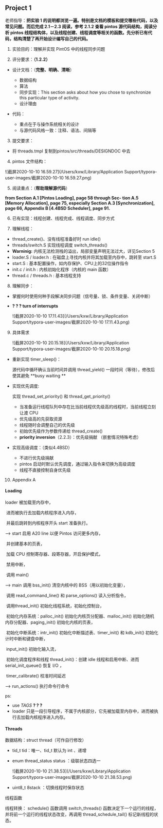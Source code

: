 ## Project 1

老师指导：**把实验 1 的说明都浏览一遍。特别是文档的模板和提交哪些代码，以及常见问题。而后完成 2.1－2.3 阅读，参考 2.1.2 查看 pintos 源代码结构，阅读分析 pintos 线程结构体，以及线程创建、线程调度等相关的函数。先分析已有代码，结构清楚了再开始设计编写自己的代码。**

1. 实验目的：理解并实现 PintOS 中的线程同步问题



2. 评分要求：**（1.2.2）**

- 设计文档：（**完整、明确、清晰**）

  - 数据结构
  - 算法
  - 同步实现：This section asks about how you chose to synchronize this particular type of activity.
  - 设计理由

- 代码：

  - 重点在于与操作系统相关的设计
  - 与源代码风格一致：注释、语法、间隔等

  

3. 提交要求：

- 将 threads.tmpl 复制到pintos/src/threads/DESIGNDOC 中去



4. pintos 文件结构：

![截屏2020-10-10 16.59.27](/Users/kxw/Library/Application Support/typora-user-images/截屏2020-10-10 16.59.27.png)



5. 阅读重点：（**帮助理解源代码**）

**from Section A.1 [Pintos Loading], page 58 through Sec- tion A.5 [Memory Allocation], page 75, especially Section A.3 [Synchronization], page 66, Appendix B [4.4BSD Scheduler], page 91.**



6. 已有实现：线程创建、线程完成、线程调度、同步方式



7. 理解线程：

- thread_create()、没有线程准备好时 run idle()
- threads/switch.S 实现线程调度 switch_threads()   
- **Warninig:**  内核无法检测栈的溢出，局部变量声明无法过大，详见Section 5
- loader.S / loader.h : 在磁盘上寻找内核并将其加载至内存中，跳转至 start.S
- start.S :  基本配置操作，如内存保护、CPU上的32位操作指令
- init.c / init.h : 内核初始化程序（内核的 main 函数）
- thread.c / threads.h : 基本线程支持



8. 理解同步：

- 掌握何时使用何种手段解决同步问题（信号量、锁、条件变量、关闭中断）

- **? ? ? turn of interrupts**

  ![截屏2020-10-10 17.11.43](/Users/kxw/Library/Application Support/typora-user-images/截屏2020-10-10 17.11.43.png)

  

9. 具体需求

   ![截屏2020-10-10 20.15.18](/Users/kxw/Library/Application Support/typora-user-images/截屏2020-10-10 20.15.18.png)

- 重新实现 timer_sleep()：

  源代码中循环确认当前时间并调用 thread_yield() 一段时间（等待），修改后使其避免 **busy waiting  **

- 实现优先调度:

  实现 thread_set_priority() 和 thread_get_priority()

  - 当准备运行线程队列中存在比当前线程优先级高的线程时，当前线程立刻让渡 CPU
  - 优先级高的先获取资源
  - 线程随时会调整自己的优先级
  - 初始优先级作为参数传递给 thread_create()
  - **priority inversion**（2.2.3）：优先级捐献 （嵌套情况特殊考虑）

- 实现高级调度：（类似4.4BSD）

  - 不进行优先级捐献
  - pintos 启动时默认优先调度，通过输入指令来切换为高级调度
  - 线程不直接控制自身优先级

  

10. Appendix A

#### Loading

  loader 被加载至内存中，

​	进而被执行去加载内核程序进入内存，

​	并最后跳转到内核程序开头 start 准备执行。

-->  start 启用 A20 line 以便 Pintos 访问更多内存，

​	并创建基本的页表，

​	加载 CPU 控制寄存器、段寄存器，开启保护模式，

​	禁用中断，

​	调用 main()

--> main 调用 bss_init() 清空内核中的 BSS（用以初始化变量），

​	调用 read_command_line() 和 parse_options() 读入分析指令，

​	调用thread_init() 初始化线程系统，初始化控制台，

​	初始化内存系统：palloc_init() 初始化内核页分配器、malloc_init() 初始化随机内存分配器、paging_init() 初始化内核的页表，

​	初始化中断系统：intr_init() 初始化中断描述表、timer_init() 和 kdb_init() 初始化计时中断和键盘中断，

​	input_init() 初始化输入流，

​	初始化调度程序和线程 thread_init()：创建 idle 线程和启用中断、进而 serial_init_queue() 恢复 I/O ，

​	timer_calibrate() 校准时间延迟

--> run_actions() 执行命令行命令

ps:

- use  *TAGS*  **? ? ?**
- loader 只是一段引导程序，不属于内核部分，它先被加载至内存中，进而被执行去加载内核程序进入内存。



#### Threads

数据结构：struct thread（可作自行修改）

- tid_t tid：唯一、tid_t 默认为 int 、递增

- enum thread_status status ：级联状态四选一

  ![截屏2020-10-10 21.38.53](/Users/kxw/Library/Application Support/typora-user-images/截屏2020-10-10 21.38.53.png)

- uint8_t 8stack ：切换线程时保存状态

线程函数

线程转换： schedule() 函数调用 switch_threads() 函数决定下一个运行的线程，并将前一个运行的线程状态改变，再调用 thread_schedule_tail() 标记新线程的状态。

